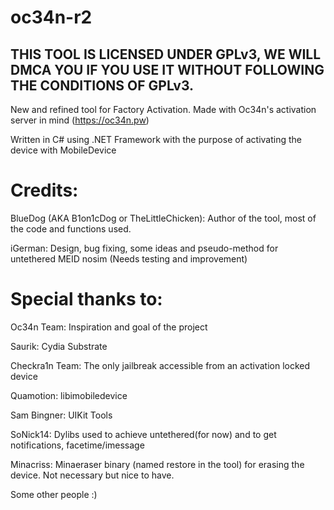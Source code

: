 # oc34n-r2
## THIS TOOL IS LICENSED UNDER GPLv3, WE WILL DMCA YOU IF YOU USE IT WITHOUT FOLLOWING THE CONDITIONS OF GPLv3.

New and refined tool for Factory Activation. Made with Oc34n's activation server in mind (https://oc34n.pw)

Written in C# using .NET Framework with the purpose of activating the device with MobileDevice

# Credits:

BlueDog (AKA B1on1cDog or TheLittleChicken): Author of the tool, most of the code and functions used.

iGerman: Design, bug fixing, some ideas and pseudo-method for untethered MEID nosim (Needs testing and improvement)

# Special thanks to:

Oc34n Team: Inspiration and goal of the project

Saurik: Cydia Substrate

Checkra1n Team: The only jailbreak accessible from an activation locked device

Quamotion: libimobiledevice

Sam Bingner: UIKit Tools

SoNick14: Dylibs used to achieve untethered(for now) and to get notifications, facetime/imessage

Minacriss: Minaeraser binary (named restore in the tool) for erasing the device. Not necessary but nice to have.

Some other people :)
